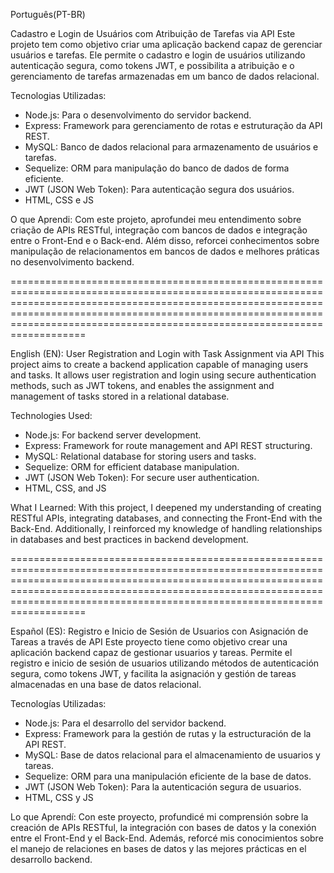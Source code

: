 Português(PT-BR)

Cadastro e Login de Usuários com Atribuição de Tarefas via API
Este projeto tem como objetivo criar uma aplicação backend capaz de gerenciar usuários e tarefas.
Ele permite o cadastro e login de usuários utilizando autenticação segura, como tokens JWT, e possibilita a atribuição e o gerenciamento de tarefas armazenadas em um banco de dados relacional.

Tecnologias Utilizadas:

- Node.js: Para o desenvolvimento do servidor backend.
- Express: Framework para gerenciamento de rotas e estruturação da API REST.
- MySQL: Banco de dados relacional para armazenamento de usuários e tarefas.
- Sequelize: ORM para manipulação do banco de dados de forma eficiente.
- JWT (JSON Web Token): Para autenticação segura dos usuários.
- HTML, CSS e JS
    
O que Aprendi:
Com este projeto, aprofundei meu entendimento sobre criação de APIs RESTful, integração com bancos de dados e integração entre o Front-End e o Back-end.
Além disso, reforcei conhecimentos sobre manipulação de relacionamentos em bancos de dados e melhores práticas no desenvolvimento backend.

===========================================================================================================================================================================================================================================================================================

English (EN):
User Registration and Login with Task Assignment via API
This project aims to create a backend application capable of managing users and tasks.
It allows user registration and login using secure authentication methods, such as JWT tokens, and enables the assignment and management of tasks stored in a relational database.

Technologies Used:

- Node.js: For backend server development.
- Express: Framework for route management and API REST structuring.
- MySQL: Relational database for storing users and tasks.
- Sequelize: ORM for efficient database manipulation.
- JWT (JSON Web Token): For secure user authentication.
- HTML, CSS, and JS

What I Learned:
With this project, I deepened my understanding of creating RESTful APIs, integrating databases, and connecting the Front-End with the Back-End.
Additionally, I reinforced my knowledge of handling relationships in databases and best practices in backend development.

===========================================================================================================================================================================================================================================================================================

Español (ES):
Registro e Inicio de Sesión de Usuarios con Asignación de Tareas a través de API
Este proyecto tiene como objetivo crear una aplicación backend capaz de gestionar usuarios y tareas.
Permite el registro e inicio de sesión de usuarios utilizando métodos de autenticación segura, como tokens JWT, y facilita la asignación y gestión de tareas almacenadas en una base de datos relacional.

Tecnologías Utilizadas:

- Node.js: Para el desarrollo del servidor backend.
- Express: Framework para la gestión de rutas y la estructuración de la API REST.
- MySQL: Base de datos relacional para el almacenamiento de usuarios y tareas.
- Sequelize: ORM para una manipulación eficiente de la base de datos.
- JWT (JSON Web Token): Para la autenticación segura de usuarios.
- HTML, CSS y JS


Lo que Aprendí:
Con este proyecto, profundicé mi comprensión sobre la creación de APIs RESTful, la integración con bases de datos y la conexión entre el Front-End y el Back-End.
Además, reforcé mis conocimientos sobre el manejo de relaciones en bases de datos y las mejores prácticas en el desarrollo backend.
